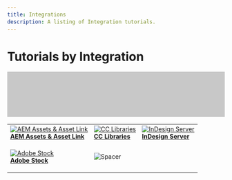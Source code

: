 ```yaml
---
title: Integrations
description: A listing of Integration tutorials.
---
```


# Tutorials by Integration

![Tutorial Hero Image](../assets/hero_placeholder.png)

<table>
<tr>
 <td>
    <a href="aem.md">
      <img alt="AEM Assets & Asset Link" src="assets/Whitespacer.png" />
    </a>
    <div>
    <a href="aem.md"><strong>AEM Assets & Asset Link</strong></a>
    </div>
    <br>
  </td>
  <td>
    <a href="cclibraries.md">
      <img alt="CC Libraries" src="assets/Whitespacer.png" />
    </a>
    <div>
    <a href="cclibraries.md"><strong>CC Libraries</strong></a>
    </div>
    <br>
  </td>
  <td>
    <a href="indesignserver.md">
      <img alt="InDesign Server" src="assets/Whitespacer.png" />
    </a>
    <div>
    <a href="indesignserver.md"><strong>InDesign Server</strong></a>
    </div>
    <br>
  </td>
</tr>
<tr>
  <td>
    <a href="stock.md">
      <img alt="Adobe Stock" src="assets/Whitespacer.png" />
    </a>
    <div>
    <a href="stock.md"><strong>Adobe Stock</strong></a>
    </div>
    <br>
  </td>
  <td>
    <img alt="Spacer" src="assets/Whitespacer.png" />
    <div>
    <br>
  </td> 
</tr>  
</table>